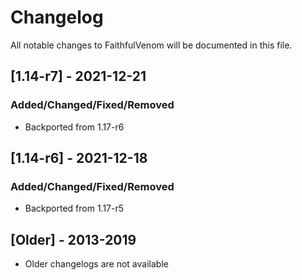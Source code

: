 # Changelog
All notable changes to FaithfulVenom will be documented in this file.

## [1.14-r7] - 2021-12-21
### Added/Changed/Fixed/Removed
- Backported from 1.17-r6

## [1.14-r6] - 2021-12-18
### Added/Changed/Fixed/Removed
- Backported from 1.17-r5

## [Older] - 2013-2019
- Older changelogs are not available
